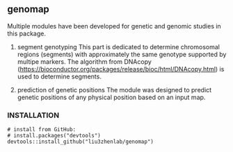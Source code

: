 ## genomap

Multiple modules have been developed for genetic and genomic studies in this package.
1. segment genotyping
This part is dedicated to determine chromosomal regions (segments) with approximately the same genotype supported by multipe markers. The algorithm from DNAcopy (https://bioconductor.org/packages/release/bioc/html/DNAcopy.html) is used to determine segments.

2. prediction of genetic positions
The module was designed to predict genetic positions of any physical position based on an input map.

### INSTALLATION
```
# install from GitHub:
# install.packages("devtools")
devtools::install_github("liu3zhenlab/genomap")
```
